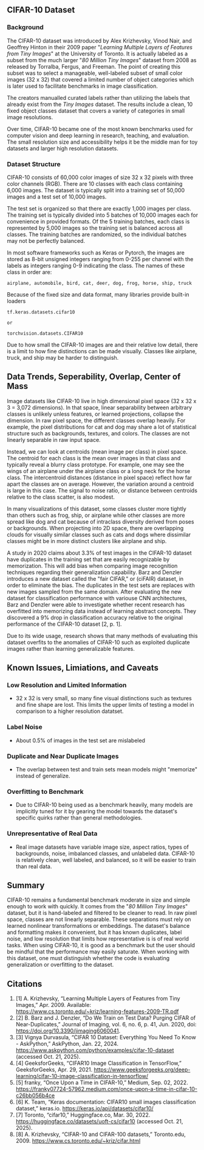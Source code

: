 ## CIFAR-10 Dataset

### Background

The CIFAR-10 dataset was introduced by Alex Krizhevsky, Vinod Nair, and Geoffrey Hinton in their 2009 paper "_Learning Multiple Layers of Features from Tiny Images_" at the University of Toronto. It is actually labeled as a subset from the much larger "_80 Million Tiny Images_" dataset from 2008 as released by Torralba, Fergus, and Freeman. The point of creating this subset was to select a manageable, well-labeled subset of small color images (32 x 32) that covered a limited number of object categories which is later used to facilitate benchmarks in image classification.

The creators manualled curated labels rather than utilizing the labels that already exist from the _Tiny Images_ dataset. The results include a clean, 10 fixed object classes dataset that covers a variety of categories in small image resolutions. 

Over time, CIFAR-10 became one of the most known benchmarks used for computer vision and deep learning in research, teaching, and evaluation. The small resolution size and accessibility helps it be the middle man for toy datasets and larger high resolution datasets.

### Dataset Structure

CIFAR-10 consists of 60,000 color images of size 32 x 32 pixels with three color channels (RGB). There are 10 classes with each class containing 6,000 images. The dataset is typically split into a training set of 50,000 images and a test set of 10,000 images.

The test set is organized so that there are exactly 1,000 images per class. The training set is typically divided into 5 batches of 10,000 images each for convenience in provided formats. Of the 5 training batches, each class is represented by 5,000 images so the training set is balanced across all classes. The training batches are randomized, so the individual batches may not be perfectly balanced.

In most software frameworks such as Keras or Pytorch, the images are stored as 8-bit unsigned integers ranging from 0-255 per channel with the labels as integers ranging 0-9 indicating the class. The names of these class in order are:
```
airplane, automobile, bird, cat, deer, dog, frog, horse, ship, truck
```

Because of the fixed size and data format, many libraries provide built-in loaders
```
tf.keras.datasets.cifar10

or

torchvision.datasets.CIFAR10
```

Due to how small the CIFAR-10 images are and their relative low detail, there is a limit to how fine distinctions can be made visually. Classes like airplane, truck, and ship may be harder to distinguish.

## Data Trends, Seperability, Overlap, Center of Mass

Image datasets like CIFAR-10 live in high dimensional pixel space (32 x 32 x 3 = 3,072 dimensions). In that space, linear separability between arbitrary classes is unlikely unless features, or learned projections, collapse the dimension. In raw pixel space, the different classes overlap heavily. For example, the pixel distributions for cat and dog may share a lot of statistical structure such as backgrounds, textures, and colors. The classes are not linearly separable in raw input space.

Instead, we can look at centroids (mean image per class) in pixel space. The centroid for each class is the mean over images in that class and typically reveal a blurry class prototype. For example, one may see the wings of an airplane under the airplane class or a long neck for the horse class. The intercentroid distances (distance in pixel space) reflect how far apart the classes are on average. However, the variation around a centroid is large in this case. The signal to noise ratio, or distance between centroids relative to the class scatter, is also modest.

In many visualizations of this dataset, some classes cluster more tightly than others such as frog, ship, or airplane while other classes are more spread like dog and cat because of intraclass diversity derived from poses or backgrounds. When projecting into 2D space, there are overlapping clouds for visually similar classes such as cats and dogs where dissimilar classes might be in more distinct clusters like airplane and ship. 

A study in 2020 claims about 3.3% of test images in the CIFAR-10 dataset have duplicates in the training set that are easily recognizable by memorization. This will add bias when comparing image recognition techniques regarding their generalization capability. Barz and Denzler introduces a new dataset called the "fair CIFAR," or (ciFAIR) dataset, in order to eliminate the bias. The duplicates in the test sets are replaces with new images sampled from the same domain. After evaluating the new dataset for classification performance with variouse CNN architectures, Barz and Denzler were able to investigate whether recent research has overfitted into memorizing data instead of learning abstract concepts. They discovered a 9% drop in classification accuracy relative to the original performance of the CIFAR-10 dataset [2, p. 1].

Due to its wide usage, research shows that many methods of evaluating this dataset overfits to the anomalies of CIFAR-10 such as exploited duplicate images rather than learning generalizable features. 

## Known Issues, Limiations, and Caveats
### Low Resolution and Limited Information 
- 32 x 32 is very small, so many fine visual distinctions such as textures and fine shape are lost. This limits the upper limits of testing a model in comparison to a higher resolution datatset.

### Label Noise
- About 0.5% of images in the test set are mislabeled

### Duplicate and Near Duplicate Images
- The overlap between test and train sets mean models might "memorize" instead of generalize.

### Overfitting to Benchmark
- Due to CIFAR-10 being used as a benchmark heavily, many models are implicitly tuned for it by gearing the model towards the dataset's specific quirks rather than general methodologies.

### Unrepresentative of Real Data
- Real image datasets have variable image size, aspect ratios, types of backgrounds, noise, imbalanced classes, and unlabeled data. CIFAR-10 is relatively clean, well labeled, and balanced, so it will be easier to train than real data.

## Summary
CIFAR-10 remains a fundamental benchmark moderate in size and simple enough to work with quickly. It comes from the "_80 Million Tiny Images_" dataset, but it is hand-labeled and filtered to be cleaner to read. In raw pixel space, classes are not linearly separable. These separations must rely on learned nonlinear transformations or embeddings. The dataset's balance and formatting makes it convenient, but it has known duplicates, label noise, and low resolution that limits how representative is is of real world tasks. When using CIFAR-10, it is good as a benchmark but the user should be mindful that the performance may easily saturate. When working with this dataset, one must distinguish whether the code is evaluating generalization or overfitting to the dataset.

## Citations

1. [1] A. Krizhevsky, “Learning Multiple Layers of Features from Tiny Images,” Apr. 2009. Available: https://www.cs.toronto.edu/~kriz/learning-features-2009-TR.pdf
2. [2] B. Barz and J. Denzler, “Do We Train on Test Data? Purging CIFAR of Near-Duplicates,” Journal of Imaging, vol. 6, no. 6, p. 41, Jun. 2020, doi: https://doi.org/10.3390/jimaging6060041.
3. [3] Vignya Durvasula, “CIFAR 10 Dataset: Everything You Need To Know - AskPython,” AskPython, Jan. 22, 2024. https://www.askpython.com/python/examples/cifar-10-dataset (accessed Oct. 21, 2025).
4. [4] GeeksforGeeks, “CIFAR10 Image Classification in TensorFlow,” GeeksforGeeks, Apr. 29, 2021. https://www.geeksforgeeks.org/deep-learning/cifar-10-image-classification-in-tensorflow/
5. [5] franky, “Once Upon a Time in CIFAR-10,” Medium, Sep. 02, 2022. https://franky07724-57962.medium.com/once-upon-a-time-in-cifar-10-c26bb056b4ce
6. [6] K. Team, “Keras documentation: CIFAR10 small images classification dataset,” keras.io. https://keras.io/api/datasets/cifar10/
7. [7] Toronto, “cifar10,” Huggingface.co, Mar. 30, 2022. https://huggingface.co/datasets/uoft-cs/cifar10 (accessed Oct. 21, 2025).
8. [8] A. Krizhevsky, “CIFAR-10 and CIFAR-100 datasets,” Toronto.edu, 2009. https://www.cs.toronto.edu/~kriz/cifar.html
